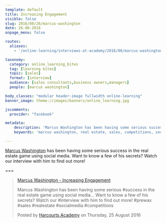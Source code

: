 ```yaml
---
template: default
title: Increasing Engagement
visible: false
slug: 2016/08/26/marcus-washington
date: 26-08-2016
onpage_menu: false

routes:
  aliases:
    - '/online-learning/interviews-at-academy/2016/08/marcus-washington'

taxonomy:
  category: online_learning_bites
  tag: [learning bites]
  topic: [sales]
  format: [interview]
  audience: [sales consultants,business owners,managers]
  people: [marcus washington]

body_classes: "modular header-image fullwidth online-learning"
banner_image: theme://images/banners/online_learning.jpg

jscomments:
  provider: "facebook"

metadata:
    description: 'Marcus Washington has been having some serious success in the real estate game using social media. Want to know a few of his secrets? Watch our interview with him to find out more!'
    keywords: 'marcus washington, real estate, sales, competitions, social media, harcourts'

---
```


[Marcus Washington](https://www.facebook.com/mwashington.barryplantpakenham) has been having some serious success in the real estate game using social media. Want to know a few of his secrets? Watch our interview with him to find out more!

===

  <!-- Load Facebook SDK for JavaScript -->
  <div id="fb-root"></div>
  <script>(function(d, s, id) {
    var js, fjs = d.getElementsByTagName(s)[0];
    if (d.getElementById(id)) return;
    js = d.createElement(s); js.id = id;
    js.src = "//connect.facebook.net/en_GB/sdk.js#xfbml=1&version=v2.7&appId=667620916615872";
    fjs.parentNode.insertBefore(js, fjs);
  }(document, 'script', 'facebook-jssdk'));</script>

  <!-- Your embedded video player code -->
  <div class="fb-video" data-href="https://www.facebook.com/harcourtsacademy/videos/10153652297022676/" data-show-text="false"><blockquote cite="https://www.facebook.com/harcourtsacademy/videos/10153652297022676/" class="fb-xfbml-parse-ignore"><a href="https://www.facebook.com/harcourtsacademy/videos/10153652297022676/">Marcus Washington - Increasing Engagement</a><p>Marcus Washington has been having some serious #success in the real estate game using social media... Want to know a few of his secrets? Watch our #interview with him to find out more!
  #prewax #sales #realestate #socialmedia #competitions</p>Posted by <a href="https://www.facebook.com/harcourtsacademy/">Harcourts Academy</a> on Thursday, 25 August 2016</blockquote></div>
